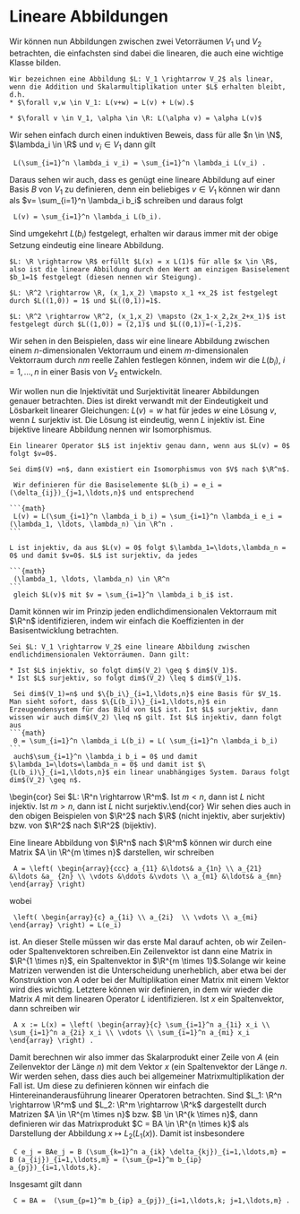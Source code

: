 # Lineare Abbildungen

Wir können nun Abbildungen zwischen zwei Vetorräumen $V_1$ und $V_2$ betrachten, die einfachsten sind dabei die linearen, die auch eine wichtige Klasse bilden.

````{prf:definition}
Wir bezeichnen eine Abbildung $L: V_1 \rightarrow V_2$ als linear, wenn die Addition und Skalarmultiplikation unter $L$ erhalten bleibt, d.h.
* $\forall v,w \in V_1: L(v+w) = L(v) + L(w).$

* $\forall v \in V_1, \alpha \in \R: L(\alpha v) = \alpha L(v)$

````

Wir sehen einfach durch einen induktiven Beweis, dass für alle $n \in \N$, $\lambda_i \in \R$ und $v_i \in V_1$ dann gilt

```{math}
 L(\sum_{i=1}^n \lambda_i v_i) = \sum_{i=1}^n \lambda_i L(v_i) .
```

Daraus sehen wir auch, dass es genügt eine lineare Abbildung auf einer Basis $B$ von $V_1$ zu definieren, denn ein beliebiges $v \in V_1$ können wir dann als $v= \sum_{i=1}^n \lambda_i b_i$ schreiben und daraus folgt

```{math}
 L(v) = \sum_{i=1}^n \lambda_i L(b_i).
```

Sind umgekehrt $L(b_i)$ festgelegt, erhalten wir daraus immer mit der obige Setzung eindeutig eine lineare Abbildung.

````{prf:example}
$L: \R \rightarrow \R$ erfüllt $L(x) = x L(1)$ für alle $x \in \R$, also ist die lineare Abbildung durch den Wert am einzigen Basiselement $b_1=1$ festgelegt (diesen nennen wir Steigung).
````

````{prf:example}
$L: \R^2 \rightarrow \R, (x_1,x_2) \mapsto x_1 +x_2$ ist festgelegt durch $L((1,0)) = 1$ und $L((0,1))=1$.
````

````{prf:example}
$L: \R^2 \rightarrow \R^2, (x_1,x_2) \mapsto (2x_1-x_2,2x_2+x_1)$ ist festgelegt durch $L((1,0)) = (2,1)$ und $L((0,1))=(-1,2)$.
````

Wir sehen in den Beispielen, dass wir eine lineare Abbildung zwischen einem $n$-dimensionalen Vektorraum und einem $m$-dimensionalen Vektorraum durch $nm$ reelle Zahlen festlegen können, indem wir die $L(b_i)$, $i=1,\ldots,n$ in einer Basis von $V_2$ entwickeln.

Wir wollen nun die Injektivität und Surjektivität linearer Abbildungen genauer betrachten. Dies ist direkt verwandt mit der Eindeutigkeit und Lösbarkeit linearer Gleichungen: $L(v) = w$ hat für jedes $w$ eine Lösung $v$, wenn $L$ surjektiv ist. Die Lösung ist eindeutig, wenn $L$ injektiv ist. Eine bijektive lineare Abbildung nennen wir Isomorphismus.

````{prf:lemma}
Ein linearer Operator $L$ ist injektiv genau dann, wenn aus $L(v) = 0$ folgt $v=0$.
````

````{prf:theorem}
Sei dim$(V) =n$, dann existiert ein Isomorphismus von $V$ nach $\R^n$.
````

````{prf:proof}
 Wir definieren für die Basiselemente $L(b_i) = e_i = (\delta_{ij})_{j=1,\ldots,n}$ und entsprechend

```{math}
 L(v) = L(\sum_{i=1}^n \lambda_i b_i) = \sum_{i=1}^n \lambda_i e_i = (\lambda_1, \ldots, \lambda_n) \in \R^n .
```

L ist injektiv, da aus $L(v) = 0$ folgt $\lambda_1=\ldots,\lambda_n = 0$ und damit $v=0$. $L$ ist surjektiv, da jedes

```{math}
 (\lambda_1, \ldots, \lambda_n) \in \R^n 
```
 gleich $L(v)$ mit $v = \sum_{i=1}^n \lambda_i b_i$ ist. 
````

Damit können wir im Prinzip jeden endlichdimensionalen Vektorraum mit $\R^n$ identifizieren, indem wir einfach die Koeffizienten in der Basisentwicklung betrachten.

````{prf:theorem}
Sei $L: V_1 \rightarrow V_2$ eine lineare Abbildung zwischen endlichdimensionalen Vektorräumen. Dann gilt:

* Ist $L$ injektiv, so folgt dim$(V_2) \geq $ dim$(V_1)$.
* Ist $L$ surjektiv, so folgt dim$(V_2) \leq $ dim$(V_1)$.
````

````{prf:proof}
 Sei dim$(V_1)=n$ und $\{b_i\}_{i=1,\ldots,n}$ eine Basis für $V_1$. Man sieht sofort, dass $\{L(b_i)\}_{i=1,\ldots,n}$ ein Erzeugendensystem für das Bild von $L$ ist. Ist $L$ surjektiv, dann wissen wir auch dim$(V_2) \leq n$ gilt. Ist $L$ injektiv, dann folgt aus
```{math}
 0 = \sum_{i=1}^n \lambda_i L(b_i) = L( \sum_{i=1}^n \lambda_i b_i)
```
 auch$\sum_{i=1}^n \lambda_i b_i = 0$ und damit $\lambda_1=\ldots=\lambda_n = 0$ und damit ist $\{L(b_i)\}_{i=1,\ldots,n}$ ein linear unabhängiges System. Daraus folgt dim$(V_2) \geq n$. 
````

\begin{cor}
Sei $L: \R^n \rightarrow \R^m$. Ist $m < n$, dann ist $L$ nicht injektiv. Ist $m> n$, dann ist $L$ nicht surjektiv.\end{cor}
Wir sehen dies auch in den obigen Beispielen von $\R^2$ nach  $\R$ (nicht injektiv, aber surjektiv) bzw. von $\R^2$ nach $\R^2$ (bijektiv).

Eine lineare Abbildung von $\R^n$ nach $\R^m$ können wir durch eine Matrix $A \in \R^{m \times n}$ darstellen, wir schreiben

```{math}
 A = \left( \begin{array}{ccc} a_{11} &\ldots& a_{1n} \\ a_{21} &\ldots &a_ {2n} \\ \vdots &\ddots &\vdots \\ a_{m1} &\ldots& a_{mn} \end{array} \right)
```

wobei

```{math}
 \left( \begin{array}{c} a_{1i} \\ a_{2i}  \\ \vdots \\ a_{mi}  \end{array} \right) = L(e_i)
```

ist. An dieser Stelle müssen wir das erste Mal darauf achten, ob wir Zeilen- oder Spaltenvektoren schreiben.Ein Zeilenvektor ist dann eine Matrix in $\R^{1 \times n}$, ein Spaltenvektor in $\R^{m \times 1}$.Solange wir keine Matrizen verwenden ist die Unterscheidung unerheblich, aber etwa bei der Konstruktion von $A$ oder bei der Multiplikation einer Matrix mit einem Vektor wird dies wichtig. Letztere können wir definieren, in dem wir wieder die Matrix $A$ mit dem linearen Operator $L$ identifizieren. Ist $x$ ein Spaltenvektor, dann schreiben wir

```{math}
 A x := L(x) = \left( \begin{array}{c} \sum_{i=1}^n a_{1i} x_i \\ \sum_{i=1}^n a_{2i} x_i \\ \vdots \\ \sum_{i=1}^n a_{mi} x_i  \end{array} \right) .
```

Damit berechnen wir also immer das Skalarprodukt einer Zeile von $A$ (ein Zeilenvektor der Länge $n$) mit dem Vektor $x$ (ein Spaltenvektor der Länge $n$. Wir werden sehen, dass dies auch bei allgemeiner Matrixmultiplikation der Fall ist. Um diese zu definieren können wir einfach die Hintereinanderausführung linearer Operatoren betrachten. Sind $L_1: \R^n \rightarrow \R^m$ und  $L_2: \R^m \rightarrow \R^k$ dargestellt durch Matrizen $A \in \R^{m \times n}$ bzw. $B \in \R^{k \times n}$, dann definieren wir das Matrixprodukt $C = BA \in \R^{n \times k}$ als Darstellung der Abbildung $x \mapsto L_2(L_1(x))$. Damit ist insbesondere

```{math}
 C e_j = BAe_j = B (\sum_{k=1}^n a_{ik} \delta_{kj})_{i=1,\ldots,m} = B (a_{ij})_{i=1,\ldots,m} = (\sum_{p=1}^m b_{ip} a_{pj})_{i=1,\ldots,k}.
```

Insgesamt gilt dann

```{math}
 C = BA =  (\sum_{p=1}^m b_{ip} a_{pj})_{i=1,\ldots,k; j=1,\ldots,m} .
```
